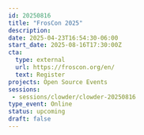 ```yaml
---
id: 20250816
title: "FrosCon 2025"
description: 
date: 2025-04-23T16:54:30-06:00
start_date: 2025-08-16T17:30:00Z
cta: 
  type: external
  url: https://froscon.org/en/
  text: Register
projects: Open Source Events
sessions: 
 - sessions/clowder/clowder-20250816
type_event: Online
status: upcoming
draft: false
---
```




